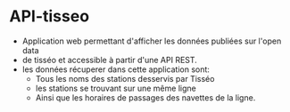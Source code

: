 # API-tisseo

* Application web permettant d'afficher les données publiées sur l'open data
 * de tisséo et accessible à partir d'une API REST.
 * les données récuperer dans cette application sont:
    * Tous les noms des stations desservis par Tisséo
    * les stations se trouvant sur une même ligne
    * Ainsi que les horaires de passages des navettes de la ligne.